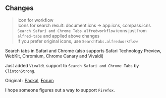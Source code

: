 ## Changes
> Icon for workflow  
> Icons for search result: document.icns -> app.icns, compass.icns  
> `Search Safari and Chrome Tabs.alfredworkflow` icons just from `alfred-tabs` and applied above changes  
> If you prefer original icons, use `SearchTabs.alfredworkflow`  

Search tabs in Safari and Chrome (also supports Safari Technology Preview, WebKit, Chromium, Chrome Canary and Vivaldi)

Just added `Vivaldi` support to `Search Safari and Chrome Tabs` by `ClintonStrong`.

Original :  [Packal](http://www.packal.org/workflow/search-safari-and-chrome-tabs), [Forum](https://www.alfredforum.com/topic/236-search-safari-and-chrome-tabs-updated-feb-8-2014/)

I hope someone figures out a way to support `Firefox`.